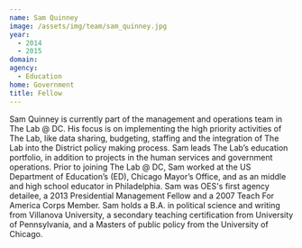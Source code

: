 ```yaml
---
name: Sam Quinney
image: /assets/img/team/sam_quinney.jpg
year: 
  - 2014
  - 2015
domain:
agency:
  - Education
home: Government
title: Fellow
---
```


Sam Quinney is currently part of the management and operations team in The Lab @ DC. His focus is on implementing the high priority activities of The Lab, like data sharing, budgeting, staffing and the integration of The Lab into the District policy making process. Sam leads The Lab’s education portfolio, in addition to projects in the human services and government operations. Prior to joining The Lab @ DC, Sam worked at the US Department of Education’s (ED), Chicago Mayor’s Office, and as an middle and high school educator in Philadelphia. Sam was OES's first agency detailee, a 2013 Presidential Management Fellow and a 2007 Teach For America Corps Member. Sam holds a B.A. in political science and writing from Villanova University, a secondary teaching certification from University of Pennsylvania, and a Masters of public policy from the University of Chicago.
